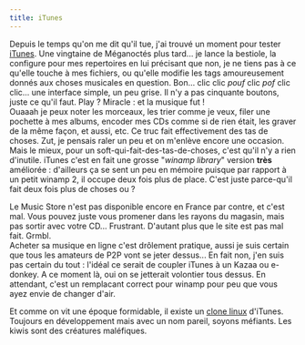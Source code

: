 ```yaml
---
title: iTunes
---
```


Depuis le temps qu'on me dit qu'il tue, j'ai trouvé un moment pour tester
[iTunes](http://www.apple.com/fr/itunes/). Une vingtaine de Méganoctés plus
tard... je lance la bestiole, la configure pour mes repertoires en lui
précisant que non, je ne tiens pas à ce qu'elle touche à mes fichiers, ou
qu'elle modifie les tags amoureusement donnés aux choses musicales en
question. Bon... clic clic *pouf* clic *pof* clic clic... une interface
simple, un peu grise. Il n'y a pas cinquante boutons, juste ce qu'il faut.
Play ? Miracle : et la musique fut !  
Ouaaah je peux noter les morceaux, les trier comme je veux, filer une pochette
à mes albums, encoder mes CDs comme si de rien était, les graver de la même
façon, et aussi, etc. Ce truc fait effectivement des tas de choses. Zut, je
pensais raler un peu et on m'enlève encore une occasion. Mais le mieux, pour
un soft-qui-fait-des-tas-de-choses, c'est qu'il n'y a rien d'inutile. iTunes
c'est en fait une grosse "_winamp library_" version **très** améliorée :
d'ailleurs ça se sent un peu en mémoire puisque par rapport à un petit winamp
2, il occupe deux fois plus de place. C'est juste parce-qu'il fait deux fois
plus de choses ou ?

Le Music Store n'est pas disponible encore en France par contre, et c'est mal.
Vous pouvez juste vous promener dans les rayons du magasin, mais pas sortir
avec votre CD... Frustrant. D'autant plus que le site est pas mal fait. Grmbl.  
Acheter sa musique en ligne c'est drôlement pratique, aussi je suis certain
que tous les amateurs de P2P vont se jeter dessus... En fait non, j'en suis
pas certain du tout : l'idéal ce serait de coupler iTunes à un Kazaa ou
e-donkey. A ce moment là, oui on se jetterait volontier tous dessus. En
attendant, c'est un remplacant correct pour winamp pour peu que vous ayez
envie de changer d'air.

Et comme on vit une époque formidable, il existe un [clone
linux](http://kiwimusic.sf.net) d'iTunes. Toujours en développement mais avec
un nom pareil, soyons méfiants. Les kiwis sont des créatures maléfiques.

